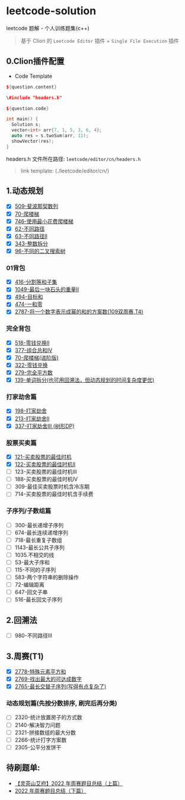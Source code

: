 # leetcode-solution

leetcode 题解 - 个人训练题集(c++)

> 基于 Clion 的 `Leetcode Editor` 插件 + `Single File Execution` 插件

## 0.Clion插件配置

- Code Template

```c++
${question.content}

\#include "headers.h"

${question.code}

int main() {
  Solution s;
  vector<int> arr{7, 1, 5, 3, 6, 4};
  auto res = s.twoSum(arr, 11);
  showVector(res);
}
```

headers.h 文件所在路径: `leetcode/editor/cn/headers.h`

> link template: (./leetcode/editor/cn/)

## 1.动态规划

- [x] [509-斐波那契数列](./leetcode/editor/cn/509-fibonacci-number.cpp)
- [x] [70-爬楼梯](./leetcode/editor/cn/70-climbing-stairs.cpp)
- [x] [746-使用最小花费爬楼梯](./leetcode/editor/cn/746-min-cost-climbing-stairs.cpp)
- [x] [62-不同路径](./leetcode/editor/cn/62-unique-paths.cpp)
- [x] [63-不同路径II](./leetcode/editor/cn/63-unique-paths-ii.cpp)
- [x] [343-整数拆分](./leetcode/editor/cn/343-integer-break.cpp)
- [x] [96-不同的二叉搜索树](./leetcode/editor/cn/96-unique-binary-search-trees.cpp)

### 01背包

- [x] [416-分割等和子集](./leetcode/editor/cn/416-partition-equal-subset-sum.cpp)
- [x] [1049-最后一块石头的重量II](./leetcode/editor/cn/1049-last-stone-weight-ii.cpp)
- [x] [494-目标和](./leetcode/editor/cn/494-target-sum.cpp)
- [x] [474-一和零](./leetcode/editor/cn/474-ones-and-zeroes.cpp)
- [x] [2787-将一个数字表示成幂的和的方案数(109双周赛,T4)](./leetcode/editor/cn/2787-ways-to-express-an-integer-as-sum-of-powers.cpp)

### 完全背包

- [x] [518-零钱兑换II](./leetcode/editor/cn/518-coin-change-ii.cpp)
- [x] [377-组合总和Ⅳ](./leetcode/editor/cn/377-combination-sum-iv.cpp)
- [x] [70-爬楼梯(进阶版)](./leetcode/editor/cn/70-climbing-stairs.cpp)
- [x] [322-零钱兑换](./leetcode/editor/cn/322-coin-change.cpp)
- [x] [279-完全平方数](./leetcode/editor/cn/279-perfect-squares.cpp)
- [x] [139-单词拆分(也可用回溯法，但动态规划的时间复杂度更优)](./leetcode/editor/cn/139-word-break.cpp)

### 打家劫舍篇

- [x] [198-打家劫舍](./leetcode/editor/cn/198-house-robber.cpp)
- [x] [213-打家劫舍II](./leetcode/editor/cn/213-house-robber-ii.cpp)
- [x] [337-打家劫舍III (树形DP)](./leetcode/editor/cn/337-house-robber-iii.cpp)

### 股票买卖篇

- [x] [121-买卖股票的最佳时机](./leetcode/editor/cn/121-best-time-to-buy-and-sell-stock.cpp)
- [x] [122-买卖股票的最佳时机II](./leetcode/editor/cn/122-best-time-to-buy-and-sell-stock-ii.cpp)
- [ ] 123-买卖股票的最佳时机III
- [ ] 188-买卖股票的最佳时机IV
- [ ] 309-最佳买卖股票时机含冷冻期
- [ ] 714-买卖股票的最佳时机含手续费

### 子序列/子数组篇

- [ ] 300-最长递增子序列
- [ ] 674-最长连续递增序列
- [ ] 718-最长重复子数组
- [ ] 1143-最长公共子序列
- [ ] 1035.不相交的线
- [ ] 53-最大子序和
- [ ] 115-不同的子序列
- [ ] 583-两个字符串的删除操作
- [ ] 72-编辑距离
- [ ] 647-回文子串
- [ ] 516-最长回文子序列

## 2.回溯法

- [ ] 980-不同路径III

## 3.周赛(T1)

- [x] [2778-特殊元素平方和](./leetcode/editor/cn/2778-sum-of-squares-of-special-elements.cpp)
- [x] [2769-找出最大的可达成数字](./leetcode/editor/cn/2769-find-the-maximum-achievable-number.cpp)
- [x] [2765-最长交替子序列(写得有点复杂了)](./leetcode/editor/cn/2765-longest-alternating-subarray.cpp)

### 动态规划篇(先按分数排序, 刷完后再分类)

- [ ] 2320-统计放置房子的方式数
- [ ] 2140-解决智力问题
- [ ] 2321-拼接数组的最大分数
- [ ] 2266-统计打字方案数
- [ ] 2305-公平分发饼干

## 待刷题单:

- [【灵茶山艾府】2022 年周赛题目总结（上篇）](https://leetcode.cn/circle/discuss/G0n5iY/%20%E4%BD%9C%E8%80%85%EF%BC%9A%E7%81%B5%E8%8C%B6%E5%B1%B1%E8%89%BE%E5%BA%9C%20https://www.bilibili.com/read/cv17607968?spm_id_from=333.999.0.0%20%E5%87%BA%E5%A4%84%EF%BC%9Abilibili)
- [2022 年周赛题目总结（下篇）](https://leetcode.cn/circle/discuss/WR1MJP/%20%E4%BD%9C%E8%80%85%EF%BC%9A%E7%81%B5%E8%8C%B6%E5%B1%B1%E8%89%BE%E5%BA%9C%20https://www.bilibili.com/read/cv20923021?spm_id_from=333.999.0.0%20%E5%87%BA%E5%A4%84%EF%BC%9Abilibili)
